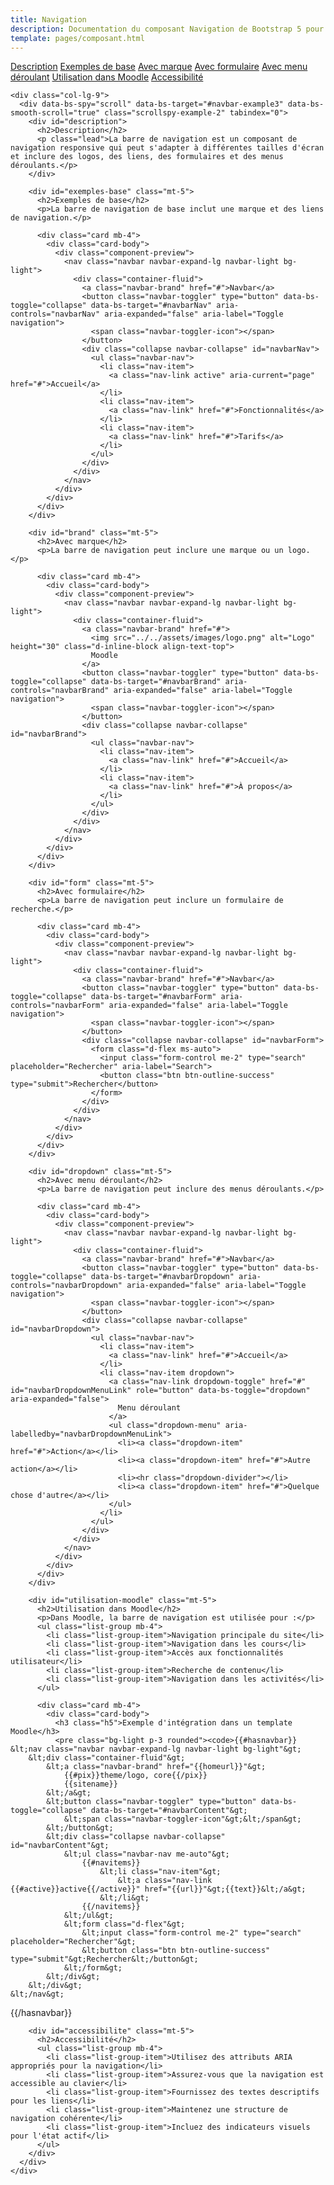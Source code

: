 ```yaml
---
title: Navigation
description: Documentation du composant Navigation de Bootstrap 5 pour Moodle
template: pages/composant.html
---
```


<div class="container py-4">
  <div class="row">
    <div class="col-lg-3">
      <nav id="navbar-example3" class="h-100 flex-column align-items-stretch pe-4 border-end">
        <nav class="nav nav-pills flex-column">
          <a class="nav-link" href="#description">Description</a>
          <a class="nav-link" href="#exemples-base">Exemples de base</a>
          <a class="nav-link" href="#brand">Avec marque</a>
          <a class="nav-link" href="#form">Avec formulaire</a>
          <a class="nav-link" href="#dropdown">Avec menu déroulant</a>
          <a class="nav-link" href="#utilisation-moodle">Utilisation dans Moodle</a>
          <a class="nav-link" href="#accessibilite">Accessibilité</a>
        </nav>
      </nav>
    </div>

    <div class="col-lg-9">
      <div data-bs-spy="scroll" data-bs-target="#navbar-example3" data-bs-smooth-scroll="true" class="scrollspy-example-2" tabindex="0">
        <div id="description">
          <h2>Description</h2>
          <p class="lead">La barre de navigation est un composant de navigation responsive qui peut s'adapter à différentes tailles d'écran et inclure des logos, des liens, des formulaires et des menus déroulants.</p>
        </div>

        <div id="exemples-base" class="mt-5">
          <h2>Exemples de base</h2>
          <p>La barre de navigation de base inclut une marque et des liens de navigation.</p>

          <div class="card mb-4">
            <div class="card-body">
              <div class="component-preview">
                <nav class="navbar navbar-expand-lg navbar-light bg-light">
                  <div class="container-fluid">
                    <a class="navbar-brand" href="#">Navbar</a>
                    <button class="navbar-toggler" type="button" data-bs-toggle="collapse" data-bs-target="#navbarNav" aria-controls="navbarNav" aria-expanded="false" aria-label="Toggle navigation">
                      <span class="navbar-toggler-icon"></span>
                    </button>
                    <div class="collapse navbar-collapse" id="navbarNav">
                      <ul class="navbar-nav">
                        <li class="nav-item">
                          <a class="nav-link active" aria-current="page" href="#">Accueil</a>
                        </li>
                        <li class="nav-item">
                          <a class="nav-link" href="#">Fonctionnalités</a>
                        </li>
                        <li class="nav-item">
                          <a class="nav-link" href="#">Tarifs</a>
                        </li>
                      </ul>
                    </div>
                  </div>
                </nav>
              </div>
            </div>
          </div>
        </div>

        <div id="brand" class="mt-5">
          <h2>Avec marque</h2>
          <p>La barre de navigation peut inclure une marque ou un logo.</p>

          <div class="card mb-4">
            <div class="card-body">
              <div class="component-preview">
                <nav class="navbar navbar-expand-lg navbar-light bg-light">
                  <div class="container-fluid">
                    <a class="navbar-brand" href="#">
                      <img src="../../assets/images/logo.png" alt="Logo" height="30" class="d-inline-block align-text-top">
                      Moodle
                    </a>
                    <button class="navbar-toggler" type="button" data-bs-toggle="collapse" data-bs-target="#navbarBrand" aria-controls="navbarBrand" aria-expanded="false" aria-label="Toggle navigation">
                      <span class="navbar-toggler-icon"></span>
                    </button>
                    <div class="collapse navbar-collapse" id="navbarBrand">
                      <ul class="navbar-nav">
                        <li class="nav-item">
                          <a class="nav-link" href="#">Accueil</a>
                        </li>
                        <li class="nav-item">
                          <a class="nav-link" href="#">À propos</a>
                        </li>
                      </ul>
                    </div>
                  </div>
                </nav>
              </div>
            </div>
          </div>
        </div>

        <div id="form" class="mt-5">
          <h2>Avec formulaire</h2>
          <p>La barre de navigation peut inclure un formulaire de recherche.</p>

          <div class="card mb-4">
            <div class="card-body">
              <div class="component-preview">
                <nav class="navbar navbar-expand-lg navbar-light bg-light">
                  <div class="container-fluid">
                    <a class="navbar-brand" href="#">Navbar</a>
                    <button class="navbar-toggler" type="button" data-bs-toggle="collapse" data-bs-target="#navbarForm" aria-controls="navbarForm" aria-expanded="false" aria-label="Toggle navigation">
                      <span class="navbar-toggler-icon"></span>
                    </button>
                    <div class="collapse navbar-collapse" id="navbarForm">
                      <form class="d-flex ms-auto">
                        <input class="form-control me-2" type="search" placeholder="Rechercher" aria-label="Search">
                        <button class="btn btn-outline-success" type="submit">Rechercher</button>
                      </form>
                    </div>
                  </div>
                </nav>
              </div>
            </div>
          </div>
        </div>

        <div id="dropdown" class="mt-5">
          <h2>Avec menu déroulant</h2>
          <p>La barre de navigation peut inclure des menus déroulants.</p>

          <div class="card mb-4">
            <div class="card-body">
              <div class="component-preview">
                <nav class="navbar navbar-expand-lg navbar-light bg-light">
                  <div class="container-fluid">
                    <a class="navbar-brand" href="#">Navbar</a>
                    <button class="navbar-toggler" type="button" data-bs-toggle="collapse" data-bs-target="#navbarDropdown" aria-controls="navbarDropdown" aria-expanded="false" aria-label="Toggle navigation">
                      <span class="navbar-toggler-icon"></span>
                    </button>
                    <div class="collapse navbar-collapse" id="navbarDropdown">
                      <ul class="navbar-nav">
                        <li class="nav-item">
                          <a class="nav-link" href="#">Accueil</a>
                        </li>
                        <li class="nav-item dropdown">
                          <a class="nav-link dropdown-toggle" href="#" id="navbarDropdownMenuLink" role="button" data-bs-toggle="dropdown" aria-expanded="false">
                            Menu déroulant
                          </a>
                          <ul class="dropdown-menu" aria-labelledby="navbarDropdownMenuLink">
                            <li><a class="dropdown-item" href="#">Action</a></li>
                            <li><a class="dropdown-item" href="#">Autre action</a></li>
                            <li><hr class="dropdown-divider"></li>
                            <li><a class="dropdown-item" href="#">Quelque chose d'autre</a></li>
                          </ul>
                        </li>
                      </ul>
                    </div>
                  </div>
                </nav>
              </div>
            </div>
          </div>
        </div>

        <div id="utilisation-moodle" class="mt-5">
          <h2>Utilisation dans Moodle</h2>
          <p>Dans Moodle, la barre de navigation est utilisée pour :</p>
          <ul class="list-group mb-4">
            <li class="list-group-item">Navigation principale du site</li>
            <li class="list-group-item">Navigation dans les cours</li>
            <li class="list-group-item">Accès aux fonctionnalités utilisateur</li>
            <li class="list-group-item">Recherche de contenu</li>
            <li class="list-group-item">Navigation dans les activités</li>
          </ul>

          <div class="card mb-4">
            <div class="card-body">
              <h3 class="h5">Exemple d'intégration dans un template Moodle</h3>
              <pre class="bg-light p-3 rounded"><code>{{#hasnavbar}}
    &lt;nav class="navbar navbar-expand-lg navbar-light bg-light"&gt;
        &lt;div class="container-fluid"&gt;
            &lt;a class="navbar-brand" href="{{homeurl}}"&gt;
                {{#pix}}theme/logo, core{{/pix}}
                {{sitename}}
            &lt;/a&gt;
            &lt;button class="navbar-toggler" type="button" data-bs-toggle="collapse" data-bs-target="#navbarContent"&gt;
                &lt;span class="navbar-toggler-icon"&gt;&lt;/span&gt;
            &lt;/button&gt;
            &lt;div class="collapse navbar-collapse" id="navbarContent"&gt;
                &lt;ul class="navbar-nav me-auto"&gt;
                    {{#navitems}}
                        &lt;li class="nav-item"&gt;
                            &lt;a class="nav-link {{#active}}active{{/active}}" href="{{url}}"&gt;{{text}}&lt;/a&gt;
                        &lt;/li&gt;
                    {{/navitems}}
                &lt;/ul&gt;
                &lt;form class="d-flex"&gt;
                    &lt;input class="form-control me-2" type="search" placeholder="Rechercher"&gt;
                    &lt;button class="btn btn-outline-success" type="submit"&gt;Rechercher&lt;/button&gt;
                &lt;/form&gt;
            &lt;/div&gt;
        &lt;/div&gt;
    &lt;/nav&gt;
{{/hasnavbar}}</code></pre>
            </div>
          </div>
        </div>

        <div id="accessibilite" class="mt-5">
          <h2>Accessibilité</h2>
          <ul class="list-group mb-4">
            <li class="list-group-item">Utilisez des attributs ARIA appropriés pour la navigation</li>
            <li class="list-group-item">Assurez-vous que la navigation est accessible au clavier</li>
            <li class="list-group-item">Fournissez des textes descriptifs pour les liens</li>
            <li class="list-group-item">Maintenez une structure de navigation cohérente</li>
            <li class="list-group-item">Incluez des indicateurs visuels pour l'état actif</li>
          </ul>
        </div>
      </div>
    </div>
  </div>
</div>
